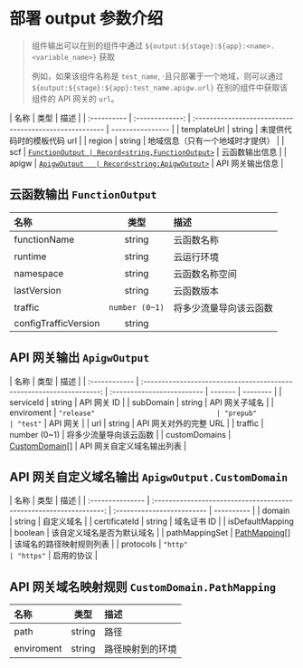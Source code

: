 # 部署 output 参数介绍

> 组件输出可以在别的组件中通过 `${output:${stage}:${app}:<name>.<variable_name>}` 获取
>
> 例如，如果该组件名称是 `test_name`, ·且只部署于一个地域，则可以通过 `${output:${stage}:${app}:test_name.apigw.url}` 在别的组件中获取该组件的 API 网关的 `url`。

| 名称        |      类型       | 描述                                                   |
| :---------- | :-------------: | :----------------------------------------------------- | ---------------- |
| templateUrl |     string      | 未提供代码时的模板代码 url                             |
| region      |     string      | 地域信息（只有一个地域时才提供）                       |
| scf         | [`FunctionOutput | Record<string,FunctionOutput>`](#云函数输出-`FunctionOutput`) | 云函数输出信息   |
| apigw       |  [`ApigwOutput   | Record<string:ApigwOutput>`](#API-网关输出-`ApigwOutput`)     | API 网关输出信息 |

## 云函数输出 `FunctionOutput`

| 名称                 |      类型      | 描述                   |
| :------------------- | :------------: | :--------------------- |
| functionName         |     string     | 云函数名称             |
| runtime              |     string     | 云运行环境             |
| namespace            |     string     | 云函数名称空间         |
| lastVersion          |     string     | 云函数版本             |
| traffic              | `number (0~1)` | 将多少流量导向该云函数 |
| configTrafficVersion |     string     |                        |

## API 网关输出 `ApigwOutput`

| 名称          |                                 类型                                 | 描述                       |
| :------------ | :------------------------------------------------------------------: | :------------------------- | ------- | -------- |
| serviceId     |                                string                                | API 网关 ID                |
| subDomain     |                                string                                | API 网关子域名             |
| enviroment    |                              `"release"                              | "prepub"                   | "test"` | API 网关 |
| url           |                                string                                | API 网关对外的完整 URL     |
| traffic       |                             number (0~1)                             | 将多少流量导向该云函数     |
| customDomains | [CustomDomain[]](#API-网关自定义域名输出-`ApigwOutput.CustomDomain`) | API 网关自定义域名输出列表 |

## API 网关自定义域名输出 `ApigwOutput.CustomDomain`

| 名称             |                                类型                                | 描述                       |
| :--------------- | :----------------------------------------------------------------: | :------------------------- | ---------- |
| domain           |                               string                               | 自定义域名                 |
| certificateId    |                               string                               | 域名证书 ID                |
| isDefaultMapping |                              boolean                               | 该自定义域名是否为默认域名 |
| pathMappingSet   | [PathMapping[]](#-API-网关域名映射规则-`CustomDomain.PathMapping`) | 该域名的路径映射规则列表   |
| protocols        |                              `"http"                               | "https"`                   | 启用的协议 |



## API 网关域名映射规则 `CustomDomain.PathMapping`

| 名称       |  类型  | 描述             |
| :--------- | :----: | :--------------- |
| path       | string | 路径             |
| enviroment | string | 路径映射到的环境 |


